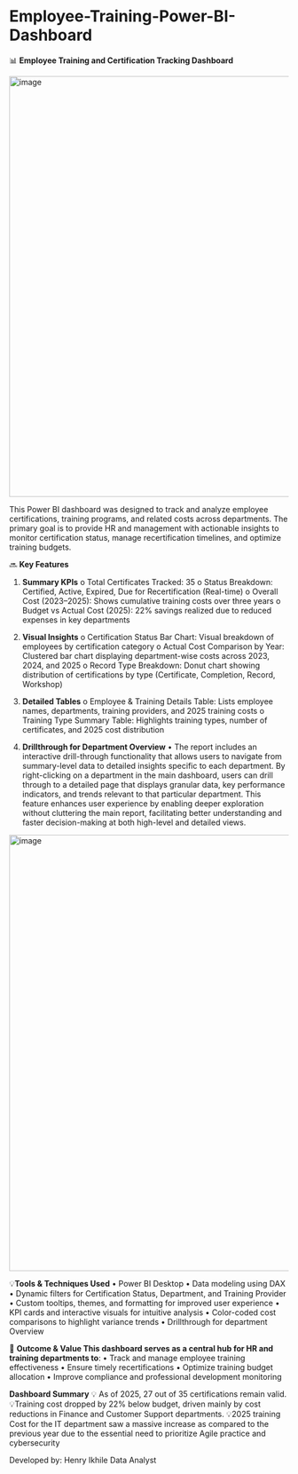 # Employee-Training-Power-BI-Dashboard

📊 **Employee Training and Certification Tracking Dashboard**



<img width="1561" height="758" alt="image" src="https://github.com/user-attachments/assets/8e9255c2-fa9c-42ee-af50-74e79dfb5b81" />



This Power BI dashboard was designed to track and analyze employee certifications, training programs, and related costs across departments. The primary goal is to provide HR and management with actionable insights to monitor certification status, manage recertification timelines, and optimize training budgets.

🔜 **Key Features**
1.	**Summary KPIs**
o	Total Certificates Tracked: 35
o	Status Breakdown: Certified, Active, Expired, Due for Recertification (Real-time)
o	Overall Cost (2023–2025): Shows cumulative training costs over three years
o	Budget vs Actual Cost (2025): 22% savings realized due to reduced expenses in key departments

2.	**Visual Insights**
o	Certification Status Bar Chart: Visual breakdown of employees by certification category
o	Actual Cost Comparison by Year: Clustered bar chart displaying department-wise costs across 2023, 2024, and 2025
o	Record Type Breakdown: Donut chart showing distribution of certifications by type (Certificate, Completion, Record, Workshop)

3.	**Detailed Tables**
o	Employee & Training Details Table: Lists employee names, departments, training providers, and 2025 training costs
o	Training Type Summary Table: Highlights training types, number of certificates, and 2025 cost distribution

4. **Drillthrough for Department Overview**
•  The report includes an interactive drill-through functionality that allows users to navigate from summary-level data to detailed insights specific to each department.
   By right-clicking on a department in the main dashboard, users can drill through to a detailed page that displays granular data, key performance indicators, and trends relevant to that particular department.
   This feature enhances user experience by enabling deeper exploration without cluttering the main report, facilitating better understanding and faster decision-making at both high-level and detailed views.

<img width="1451" height="786" alt="image" src="https://github.com/user-attachments/assets/0ae35b32-e5d5-4bf2-b8f1-a81d79b122a8" />


💡**Tools & Techniques Used**
•	Power BI Desktop
•	Data modeling using DAX
•	Dynamic filters for Certification Status, Department, and Training Provider
•	Custom tooltips, themes, and formatting for improved user experience
•	KPI cards and interactive visuals for intuitive analysis
•	Color-coded cost comparisons to highlight variance trends
• Drillthrough for department Overview


🎯 **Outcome & Value This dashboard serves as a central hub for HR and training departments to**:
•	Track and manage employee training effectiveness
•	Ensure timely recertifications
•	Optimize training budget allocation
•	Improve compliance and professional development monitoring


**Dashboard Summary**
💡 As of 2025, 27 out of 35 certifications remain valid. 
💡Training cost dropped by 22% below budget, driven mainly by cost reductions in Finance and Customer Support departments.
💡2025 training Cost for the IT department saw a massive increase as compared to the previous year due to the essential need to prioritize Agile practice and cybersecurity

Developed by:
Henry Ikhile
Data Analyst
